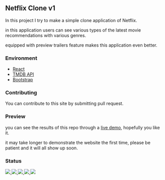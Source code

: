 ## Netflix Clone v1

In this project I try to make a simple clone application of Netflix.

in this application users can see various types of the latest movie
recommendations with various genres.

equipped with preview trailers feature makes this application even better.

### Environment

<ul>
  <li><a href="#" target="_blank">React</a></li>
  <li><a href="https://www.themoviedb.org/" target="_blank">TMDB API</a></li>
  <li><a href="#" target="_blank">Bootstrap</a></li>
</ul>

### Contributing

You can contribute to this site by submitting pull request.

### Preview

you can see the results of this repo through a <a href="https://netflix-clone-v1-ec37d.web.app/">live demo</a>,
hopefully you like it.

it may take longer to demonstrate the website the first time, please be patient and it will all show up soon.

### Status

<p>
  <a href="#" target="_blank">
    <img src="https://img.shields.io/badge/stages-production-informational">
  </a>
  <a href="https://github.com/novaardiansyah/react-movie-apps/blob/netflix-clone-v1/references.json" target="_blank">
    <img src="https://img.shields.io/badge/information-references-informational">
  </a>
  <a href="#" target="_blank">
    <img src="https://img.shields.io/github/repo-size/novaardiansyah/react-movie-apps?label=size&color=informational" />
  </a>
  <a href="https://github.com/novaardiansyah/react-movie-apps/blob/netflix-clone-v1/LICENSE" target="_blank">
    <img src="https://img.shields.io/github/license/novaardiansyah/react-movie-apps?label=license&color=informational" />
  </a>
  <a href="https://github.com/novaardiansyah/react-movie-apps/commits/netflix-clone-v1" target="_blank">
    <img src="https://img.shields.io/github/last-commit/novaardiansyah/react-movie-apps/netflix-clone-v1?color=informational" />
  </a>
</p>
